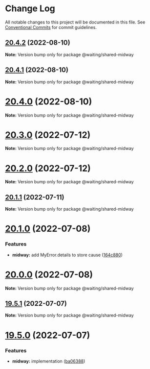 # Change Log

All notable changes to this project will be documented in this file.
See [Conventional Commits](https://conventionalcommits.org) for commit guidelines.

## [20.4.2](https://github.com/waitingsong/shared/compare/v20.4.1...v20.4.2) (2022-08-10)

**Note:** Version bump only for package @waiting/shared-midway





## [20.4.1](https://github.com/waitingsong/shared/compare/v20.4.0...v20.4.1) (2022-08-10)

**Note:** Version bump only for package @waiting/shared-midway





# [20.4.0](https://github.com/waitingsong/shared/compare/v20.3.0...v20.4.0) (2022-08-10)

**Note:** Version bump only for package @waiting/shared-midway





# [20.3.0](https://github.com/waitingsong/shared/compare/v20.2.0...v20.3.0) (2022-07-12)

**Note:** Version bump only for package @waiting/shared-midway





# [20.2.0](https://github.com/waitingsong/shared/compare/v20.1.1...v20.2.0) (2022-07-12)

**Note:** Version bump only for package @waiting/shared-midway





## [20.1.1](https://github.com/waitingsong/shared/compare/v20.1.0...v20.1.1) (2022-07-11)

**Note:** Version bump only for package @waiting/shared-midway





# [20.1.0](https://github.com/waitingsong/shared/compare/v20.0.0...v20.1.0) (2022-07-08)


### Features

* **midway:** add MyError.details to store cause ([164c880](https://github.com/waitingsong/shared/commit/164c88086edf4fb2b43c1f92aef8e4729c95c1ee))





# [20.0.0](https://github.com/waitingsong/shared/compare/v19.5.1...v20.0.0) (2022-07-08)

**Note:** Version bump only for package @waiting/shared-midway





## [19.5.1](https://github.com/waitingsong/shared/compare/v19.5.0...v19.5.1) (2022-07-07)

**Note:** Version bump only for package @waiting/shared-midway





# [19.5.0](https://github.com/waitingsong/shared/compare/v19.4.0...v19.5.0) (2022-07-07)


### Features

* **midway:** implementation ([ba06388](https://github.com/waitingsong/shared/commit/ba06388a2087dcf0a0c449ab25d12f688d4486cd))
